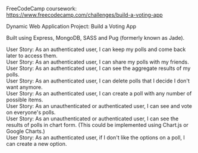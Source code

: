 FreeCodeCamp coursework: https://www.freecodecamp.com/challenges/build-a-voting-app

Dynamic Web Application Project: Build a Voting App

Built using Express, MongoDB, SASS and Pug (formerly known as Jade).


User Story: As an authenticated user, I can keep my polls and come back later to access them.  
User Story: As an authenticated user, I can share my polls with my friends.  
User Story: As an authenticated user, I can see the aggregate results of my polls.  
User Story: As an authenticated user, I can delete polls that I decide I don't want anymore.  
User Story: As an authenticated user, I can create a poll with any number of possible items.  
User Story: As an unauthenticated or authenticated user, I can see and vote on everyone's polls.  
User Story: As an unauthenticated or authenticated user, I can see the results of polls in chart form. (This could be implemented using Chart.js or Google Charts.)  
User Story: As an authenticated user, if I don't like the options on a poll, I can create a new option.  